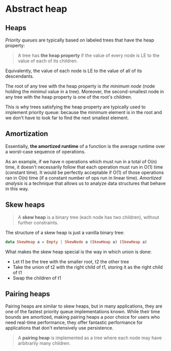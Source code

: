 # Abstract heap

## Heaps

*Priority queues* are typically based on labeled trees that have the heap property:

> A tree has **the heap property** if the value of every node is LE to the value of each of its children.

Equivalently, the value of each node is LE to the value of all of its descendants.

The root of any tree with the heap property is *the minimum node* (node holding the minimul value in a tree). Moreover, the second-smallest node in any tree with the heap property is one of the root's children.

This is why trees satisfying the heap property are typically used to implement priority queue: because the minimum element is in the root and we don't have to look far to find the next smallest element.

## Amortization

Essentially, **the amortized runtime** of a function is the average runtime over a worst-case sequence of operations.

As an example, if we have n operations which must run in a total of O(n) time, it doesn't necessarily follow that each operation must run in O(1) time (constant time). It would be perfectly acceptable if O(1) of those operations ran in O(n) time (if a constant number of ops run in linear time). *Amortized analysis* is a technique that allows us to analyze data structures that behave in this way.

## Skew heaps

> A **skew heap** is a binary tree (each node has two children), without further constraints.

The structure of a skew heap is just a vanilla binary tree:

```hs
data SkewHeap a = Empty | SkewNode a (SkewHeap a) (SkewHeap a)
```

What makes the skew heap special is the way in which union is done:
- Let t1 be the tree with the smaller root, t2 the other tree
- Take the union of t2 with the right child of t1, storing it as the right child of t1
- Swap the children of t1


## Pairing heaps

Pairing heaps are similar to skew heaps, but in many applications, they are one of the fastest priority queue implementations known. While their time bounds are amortized, making pairing heaps a poor choice for users who need real-time performance, they offer fantastic performance for applications that don't extensively use persistence.

> A **pairing heap** is implemented as a tree where each node may have arbitrarily many children.
